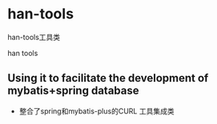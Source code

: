 # han-tools
han-tools工具类

han tools 
## Using it to facilitate the development of mybatis+spring database
* 整合了spring和mybatis-plus的CURL 工具集成类
